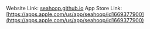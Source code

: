Website Link: [seahoop.github.io](https://seahoop.github.io)
App Store Link: [https://apps.apple.com/us/app/seahoop/id1669377900](https://apps.apple.com/us/app/seahoop/id1669377900)